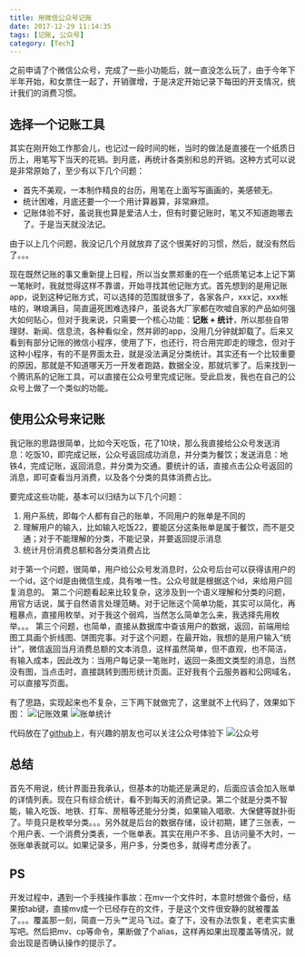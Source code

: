 ```yaml
---
title: 用微信公众号记账
date: 2017-12-29 11:14:35
tags: [记账, 公众号]
category: [Tech]
---
```


之前申请了个微信公众号，完成了一些小功能后，就一直没怎么玩了，由于今年下半年开始，和女票住一起了，开销骤增，于是决定开始记录下每田的开支情况，统计我们的消费习惯。
<!--more-->

## 选择一个记账工具

其实在刚开始工作那会儿，也记过一段时间的帐，当时的做法是直接在一个纸质日历上，用笔写下当天的花销。到月底，再统计各类别和总的开销。这种方式可以说是非常原始了，至少有以下几个问题：
* 首先不美观，一本制作精良的台历，用笔在上面写写画画的，美感顿无。
* 统计困难，月底还要一个一个用计算器算，非常麻烦。
* 记账体验不好，虽说我也算是爱洁人士，但有时要记账时，笔又不知道跑哪去了。于是当天就没法记。

由于以上几个问题，我没记几个月就放弃了这个很美好的习惯，然后，就没有然后了。。。

现在既然记账的事又重新提上日程，所以当女票郑重的在一个纸质笔记本上记下第一笔帐时，我就觉得这样不靠谱，开始寻找其他记账方式。首先想到的是用记账app，说到这种记账方式，可以选择的范围就很多了，各家各户，xxx记，xxx帐啥的，琳琅满目，简直逼死困难选择户，虽说各大厂家都在吹嘘自家的产品如何强大如何贴心，但对于我来说，只需要一个核心功能：**记账 + 统计**，所以那些自带理财、新闻、信息流，各种看似全，然并卵的app，没用几分钟就卸载了。后来又看到有部分记账的微信小程序，使用了下，也还行，符合用完即走的理念，但对于这种小程序，有的不是界面太丑，就是没法满足分类统计。其实还有一个比较重要的原因，那就是不知道哪天万一开发者跑路，数据全没，那就坑爹了。后来找到一个腾讯系的记账工具，可以直接在公众号里完成记账。受此启发，我也在自己的公众号上做了一个类似的功能。

## 使用公众号来记账

我记账的思路很简单，比如今天吃饭，花了10块，那么我直接给公众号发送消息：吃饭10，即完成记账，公众号返回成功消息，并分类为餐饮；发送消息：地铁4，完成记账，返回消息，并分类为交通。要统计的话，直接点击公众号返回的消息，即可查看当月消费，以及各个分类的具体消费占比。

要完成这些功能，基本可以归结为以下几个问题：
1. 用户系统，即每个人都有自己的账单，不同用户的账单是不同的
2. 理解用户的输入，比如输入吃饭22，要能区分这条账单是属于餐饮，而不是交通；对于不能理解的分类，不能记录，并要返回提示消息
3. 统计月份消费总额和各分类消费占比

对于第一个问题，很简单，用户给公众号发消息时，公众号后台可以获得该用户的一个id，这个id是由微信生成，具有唯一性。公众号就是根据这个id，来给用户回复消息的。
第二个问题看起来比较复杂，这涉及到一个语义理解和分类的问题，用官方话说，属于自然语言处理范畴。对于记账这个简单功能，其实可以简化，再粗暴点，直接用枚举。对于我这个弱鸡，当然怎么简单怎么来，我选择先用枚举。。。
第三个问题，也简单，直接从数据库中查该用户的数据，返回，前端用绘图工具画个折线图、饼图完事。对于这个问题，在最开始，我想的是用户输入“统计”，微信返回当月消费总额的文本消息，这样虽然简单，但不直观，也不简洁，有输入成本，因此改为：当用户每记录一笔账时，返回一条图文类型的消息，当然没有图，当点击时，直接跳转到图形统计页面。正好我有个云服务器和公网域名，可以直接写页面。

有了思路，实现起来也不复杂，三下两下就做完了，这里就不上代码了，效果如下图：
![记账效果](/images/wx-account-1.png)
![账单统计](/images/wx-account-2.png)

代码放在了[github](https://github.com/hbxjw119/weixin)上，有兴趣的朋友也可以关注公众号体验下
![公众号](http://odhrhu3wc.bkt.clouddn.com/qrcode_for_gh_b74ee0256a72_430.jpg)



## 总结

首先不用说，统计界面丑我承认，但基本的功能还是满足的，后面应该会加入账单的详情列表。现在只有综合统计，看不到每天的消费记录。第二个就是分类不智能，输入吃饭、地铁、打车、房租等还能分分类，如果输入唱歌、大保健等就扑街了。毕竟只是枚举分类。。。另外就是后台的数据存储，设计初期，建了三张表，一个用户表、一个消费分类表，一个账单表。其实在用户不多、且访问量不大时，一张账单表就可以。如果记录多，用户多，分类也多，就得考虑分表了。

## PS

开发过程中，遇到一个手残操作事故：在mv一个文件时，本意时想做个备份，结果按tab键，直接mv成一个已经存在的文件，于是这个文件很安静的就被覆盖了。。。覆盖那一刻，简直一万头艹泥马飞过。查了下，没有办法恢复，老老实实重写吧。然后把mv、cp等命令，果断做了个alias，这样再如果出现覆盖等情况，就会出现是否确认操作的提示了。

